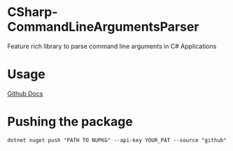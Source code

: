 # CSharp-CommandLineArgumentsParser

Feature rich library to parse command line arguments in C# Applications


# Usage

[Github Docs](https://docs.github.com/en/packages/working-with-a-github-packages-registry/working-with-the-nuget-registry)

# Pushing the package

`dotnet nuget push "PATH TO NUPKG" --api-key YOUR_PAT --source "github"`

